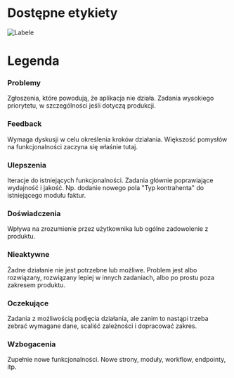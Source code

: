 # Dostępne etykiety
![Labele](https://devbay.pl/wp-content/uploads/2018/01/Labels.png)

# Legenda
### Problemy
Zgłoszenia, które powodują, że aplikacja nie działa. Zadania wysokiego priorytetu, w szczególności jeśli dotyczą produkcji.

### Feedback
Wymaga dyskusji w celu określenia kroków działania. Większość pomysłów na funkcjonalności zaczyna się właśnie tutaj.

### Ulepszenia
Iteracje do istniejących funkcjonalności. Zadania głównie poprawiające wydajność i jakość. Np. dodanie nowego pola "Typ kontrahenta" do istniejącego modułu faktur.

### Doświadczenia
Wpływa na zrozumienie przez użytkownika lub ogólne zadowolenie z produktu.

### Nieaktywne
Żadne działanie nie jest potrzebne lub możliwe. Problem jest albo rozwiązany, rozwiązany lepiej w innych zadaniach, albo po prostu poza zakresem produktu.

### Oczekujące
Zadania z możliwością podjęcia działania, ale zanim to nastąpi trzeba zebrać wymagane dane, scaliść zależności i dopracować zakres.

### Wzbogacenia
Zupełnie nowe funkcjonalności. Nowe strony, moduły, workflow, endpointy, itp.